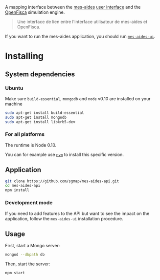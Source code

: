 A mapping interface between the [mes-aides](https://mes-aides.gouv.fr) [user interface](https://github.com/sgmap/mes-aides-ui) and the [OpenFisca](http://openfisca.fr) simulation engine.

> Une interface de lien entre l'interface utilisateur de mes-aides et OpenFisca.

If you want to run the mes-aides application, you should run [`mes-aides-ui`](https://github.com/sgmap/mes-aides-ui).


Installing
==========

System dependencies
-------------------

### Ubuntu

Make sure `build-essential`, `mongodb` and `node` v0.10 are installed on your machine

```sh
sudo apt-get install build-essential
sudo apt-get install mongodb
sudo apt-get install libkrb5-dev
```

### For all platforms

The runtime is Node 0.10.

You can for example use [`nvm`](https://github.com/creationix/nvm) to install this specific version.


Application
-----------

```sh
git clone https://github.com/sgmap/mes-aides-api.git
cd mes-aides-api
npm install
```

### Development mode

If you need to add features to the API but want to see the impact on the application, follow the `mes-aides-ui` installation procedure.


Usage
-----

First, start a Mongo server:

```sh
mongod --dbpath db
```

Then, start the server:

```sh
npm start
```
